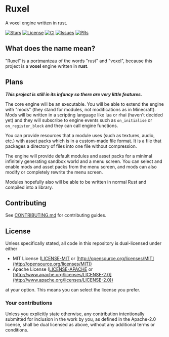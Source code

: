 # Ruxel

A voxel engine written in rust.

[![Stars](https://img.shields.io/github/stars/ItsSunnyMonster/ruxel?style=for-the-badge&logo=starship&logoColor=cdd6f4&labelColor=313244&color=f9e2af
)](https://github.com/ItsSunnyMonster/ruxel/stargazers)
[![License](https://img.shields.io/badge/license-MIT%2FApache-b4befe.svg?style=for-the-badge&labelColor=313244&logo=googleforms&logoColor=cdd6f4)](https://github.com/ItsSunnyMonster/ruxel#license)
[![CI](https://gist.githubusercontent.com/ItsSunnyMonster/a488eb0391a5fc6a2918d13184cd0a26/raw/ruxel_ci.svg)](https://github.com/ItsSunnyMonster/ruxel/actions)
[![Issues](https://img.shields.io/github/issues/ItsSunnyMonster/ruxel?style=for-the-badge&logo=gitbook&logoColor=cdd6f4&labelColor=313244&color=f5c2e7)](https://github.com/ItsSunnyMonster/ruxel/issues)
[![PRs](https://img.shields.io/github/issues-pr/ItsSunnyMonster/ruxel?style=for-the-badge&logo=git&logoColor=cdd6f4&labelColor=313244&color=fab387&label=PRs
)](https://github.com/ItsSunnyMonster/ruxel/pulls)

## What does the name mean?

"Ruxel" is a [portmanteau](https://arc.net/l/quote/pnoxgupb) of the words "rust" and "voxel", because this project is a
**voxel** engine written in **rust**.

## Plans

***This project is still in its infancy so there are very little features.***

The core engine will be an executable. You will be able to extend the engine with "mods" (they stand for modules, not
modifications as in Minecraft). Mods will be written in a scripting language like lua or rhai (haven't decided yet) and
they will subscribe to engine events such as `on_initialise` or `on_register_block` and they can call engine functions.

You can provide resources that a module uses (such as textures, audio, etc.) with asset packs which is in a custom-made
file format. It is a file that packages a directory of files into one file without compression.

The engine will provide default modules and asset packs for a minimal infinitely generating sandbox world and a menu
screen. You can select and enable mods and asset packs from the menu screen, and mods can also modify or completely
rewrite the menu screen.

Modules hopefully also will be able to be written in normal Rust and compiled into a library.

## Contributing

See [CONTRIBUTING.md](https://github.com/ItsSunnyMonster/ruxel/blob/master/CONTRIBUTING.md) for contributing guides.

## License

Unless specifically stated, all code in this repository is dual-licensed under either

* MIT License ([LICENSE-MIT](https://github.com/ItsSunnyMonster/ruxel/blob/master/LICENSE-MIT)
  or [http://opensource.org/licenses/MIT](http://opensource.org/licenses/MIT))
* Apache License ([LICENSE-APACHE](https://github.com/ItsSunnyMonster/ruxel/blob/master/LICENSE-APACHE)
  or [http://www.apache.org/licenses/LICENSE-2.0](http://www.apache.org/licenses/LICENSE-2.0))

at your option. This means you can select the license you prefer.

### Your contributions

Unless you explicitly state otherwise, any contribution intentionally submitted for inclusion in the work by you, as
defined in the Apache-2.0 license, shall be dual licensed as above, without any additional terms or conditions.